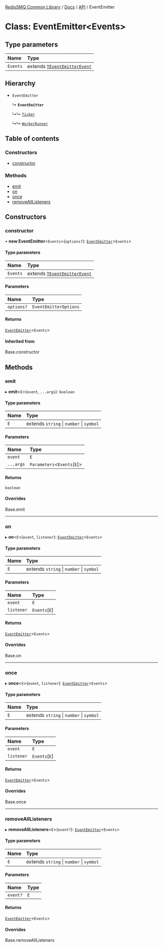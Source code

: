 [RedisSMQ Common Library](../../../README.md) / [Docs](README.md) / [API](docs/api/README.md) / EventEmitter

# Class: EventEmitter\<Events\>

## Type parameters

| Name | Type |
| :------ | :------ |
| `Events` | extends [`TEventEmitterEvent`](docs/api/README.md#teventemitterevent) |

## Hierarchy

- `EventEmitter`

  ↳ **`EventEmitter`**

  ↳↳ [`Ticker`](docs/api/classes/Ticker.md)

  ↳↳ [`WorkerRunner`](docs/api/classes/WorkerRunner.md)

## Table of contents

### Constructors

- [constructor](docs/api/classes/EventEmitter.md#constructor)

### Methods

- [emit](docs/api/classes/EventEmitter.md#emit)
- [on](docs/api/classes/EventEmitter.md#on)
- [once](docs/api/classes/EventEmitter.md#once)
- [removeAllListeners](docs/api/classes/EventEmitter.md#removealllisteners)

## Constructors

### constructor

• **new EventEmitter**\<`Events`\>(`options?`): [`EventEmitter`](docs/api/classes/EventEmitter.md)\<`Events`\>

#### Type parameters

| Name | Type |
| :------ | :------ |
| `Events` | extends [`TEventEmitterEvent`](docs/api/README.md#teventemitterevent) |

#### Parameters

| Name | Type |
| :------ | :------ |
| `options?` | `EventEmitterOptions` |

#### Returns

[`EventEmitter`](docs/api/classes/EventEmitter.md)\<`Events`\>

#### Inherited from

Base.constructor

## Methods

### emit

▸ **emit**\<`E`\>(`event`, `...args`): `boolean`

#### Type parameters

| Name | Type |
| :------ | :------ |
| `E` | extends `string` \| `number` \| `symbol` |

#### Parameters

| Name | Type |
| :------ | :------ |
| `event` | `E` |
| `...args` | `Parameters`\<`Events`[`E`]\> |

#### Returns

`boolean`

#### Overrides

Base.emit

___

### on

▸ **on**\<`E`\>(`event`, `listener`): [`EventEmitter`](docs/api/classes/EventEmitter.md)\<`Events`\>

#### Type parameters

| Name | Type |
| :------ | :------ |
| `E` | extends `string` \| `number` \| `symbol` |

#### Parameters

| Name | Type |
| :------ | :------ |
| `event` | `E` |
| `listener` | `Events`[`E`] |

#### Returns

[`EventEmitter`](docs/api/classes/EventEmitter.md)\<`Events`\>

#### Overrides

Base.on

___

### once

▸ **once**\<`E`\>(`event`, `listener`): [`EventEmitter`](docs/api/classes/EventEmitter.md)\<`Events`\>

#### Type parameters

| Name | Type |
| :------ | :------ |
| `E` | extends `string` \| `number` \| `symbol` |

#### Parameters

| Name | Type |
| :------ | :------ |
| `event` | `E` |
| `listener` | `Events`[`E`] |

#### Returns

[`EventEmitter`](docs/api/classes/EventEmitter.md)\<`Events`\>

#### Overrides

Base.once

___

### removeAllListeners

▸ **removeAllListeners**\<`E`\>(`event?`): [`EventEmitter`](docs/api/classes/EventEmitter.md)\<`Events`\>

#### Type parameters

| Name | Type |
| :------ | :------ |
| `E` | extends `string` \| `number` \| `symbol` |

#### Parameters

| Name | Type |
| :------ | :------ |
| `event?` | `E` |

#### Returns

[`EventEmitter`](docs/api/classes/EventEmitter.md)\<`Events`\>

#### Overrides

Base.removeAllListeners
